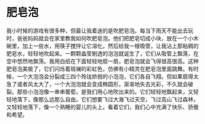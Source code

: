 # 肥皂泡
我小时候的游戏有很多种，但最让我着迷的是吹肥皂泡。每当下雨天不能出去玩时，爸爸妈妈就会在家里教我如何吹肥皂泡。他们把肥皂切成小块，放在一个小木碗里，加上一些水，用筷子搅拌让它溶化，然后给我一根吸管，让我沾上那粘稠的肥皂水，轻轻地吹起来。一颗颗晶莹剔透的泡泡就诞生了，它们从吸管上飘落，在空中悠然地飘荡。我用白纸在下面轻轻地扇一扇，肥皂泡就会飞得很高很高。这种肥皂泡美极了，它们闪烁着斑斓的彩虹色，仿佛有小精灵在肥皂泡里面跳舞。有时候，一个大泡泡会分裂成三四个玲珑娇弱的小泡泡，它们各自飞翔。但如果扇得太急了或者风太大了，一个大泡泡就会变成椭圆形，渐渐地失去光彩，不久就会破裂。那些小泡泡像一串串葡萄，是我们用心地吹出来的。它们轻轻地飘起来，又轻轻地落下，像那么远那么自由。它们想要飞过大海飞过天空，飞过高山飞过森林，又轻轻地落下，像一个熟睡的婴儿的头上。看着它们，我们心中充满了快乐、骄傲和希望。
